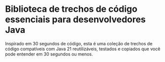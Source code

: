 # Biblioteca de trechos de código essenciais para desenvolvedores Java
Inspirado em 30 segundos de código, esta é uma coleção de trechos de código compatíveis com Java 21 reutilizáveis, testados e copiados que você pode entender em 30 segundos ou menos.
